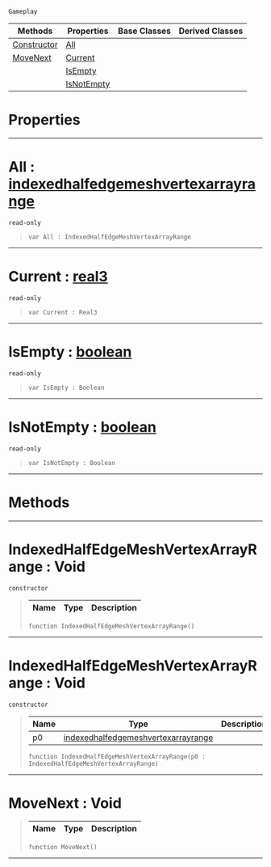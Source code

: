  `Gameplay`

|Methods|Properties|Base Classes|Derived Classes|
|---|---|---|---|
|[ Constructor](https://github.com/PlasmaEngine/PlasmaDocs/tree/master/docs/C%2B%2B/code_reference/class_reference/indexedhalfedgemeshvertexarrayrange.markdown#indexedhalfedgemeshverte)|[ All](https://github.com/PlasmaEngine/PlasmaDocs/tree/master/docs/C%2B%2B/code_reference/class_reference/indexedhalfedgemeshvertexarrayrange.markdown#all-plasma-engine-document)| | |
|[ MoveNext](https://github.com/PlasmaEngine/PlasmaDocs/tree/master/docs/C%2B%2B/code_reference/class_reference/indexedhalfedgemeshvertexarrayrange.markdown#movenext-void)|[ Current](https://github.com/PlasmaEngine/PlasmaDocs/tree/master/docs/C%2B%2B/code_reference/class_reference/indexedhalfedgemeshvertexarrayrange.markdown#current-plasma-engine-docu)| | |
| |[ IsEmpty](https://github.com/PlasmaEngine/PlasmaDocs/tree/master/docs/C%2B%2B/code_reference/class_reference/indexedhalfedgemeshvertexarrayrange.markdown#isempty-plasma-engine-docu)| | |
| |[ IsNotEmpty](https://github.com/PlasmaEngine/PlasmaDocs/tree/master/docs/C%2B%2B/code_reference/class_reference/indexedhalfedgemeshvertexarrayrange.markdown#isnotempty-plasma-engine-d)| | |


 #  Properties


---  
 #  All : [indexedhalfedgemeshvertexarrayrange](https://github.com/PlasmaEngine/PlasmaDocs/tree/master/docs/C%2B%2B/code_reference/class_reference/indexedhalfedgemeshvertexarrayrange.markdown)

 `read-only`

> 
> ``` lang=cpp, name=Lightning
> var All : IndexedHalfEdgeMeshVertexArrayRange


---  
 #  Current : [real3](https://github.com/PlasmaEngine/PlasmaDocs/tree/master/docs/C%2B%2B/code_reference/lightning_base_types/real3.markdown)

 `read-only`

> 
> ``` lang=cpp, name=Lightning
> var Current : Real3


---  
 #  IsEmpty : [boolean](https://github.com/PlasmaEngine/PlasmaDocs/tree/master/docs/C%2B%2B/code_reference/lightning_base_types/boolean.markdown)

 `read-only`

> 
> ``` lang=cpp, name=Lightning
> var IsEmpty : Boolean


---  
 #  IsNotEmpty : [boolean](https://github.com/PlasmaEngine/PlasmaDocs/tree/master/docs/C%2B%2B/code_reference/lightning_base_types/boolean.markdown)

 `read-only`

> 
> ``` lang=cpp, name=Lightning
> var IsNotEmpty : Boolean


---  
 #  Methods


---  
 #  IndexedHalfEdgeMeshVertexArrayRange : Void

 `constructor`

> 
> |Name|Type|Description|
> |---|---|---|
> ``` lang=cpp, name=Lightning
> function IndexedHalfEdgeMeshVertexArrayRange()
> ``` 


---  
 #  IndexedHalfEdgeMeshVertexArrayRange : Void

 `constructor`

> 
> |Name|Type|Description|
> |---|---|---|
> |p0|[indexedhalfedgemeshvertexarrayrange](https://github.com/PlasmaEngine/PlasmaDocs/tree/master/docs/C%2B%2B/code_reference/class_reference/indexedhalfedgemeshvertexarrayrange.markdown)| |
> ``` lang=cpp, name=Lightning
> function IndexedHalfEdgeMeshVertexArrayRange(p0 : IndexedHalfEdgeMeshVertexArrayRange)
> ``` 


---  
 #  MoveNext : Void

> 
> |Name|Type|Description|
> |---|---|---|
> ``` lang=cpp, name=Lightning
> function MoveNext()
> ``` 


---  
 

 